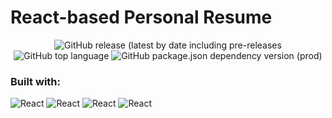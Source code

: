 # React-based Personal Resume

<div align="center">

<img alt="GitHub release (latest by date including pre-releases" src="https://img.shields.io/github/v/release/lopes-gustavo/personal-resume?include_prereleases">

<img alt="GitHub top language" src="https://img.shields.io/github/languages/top/lopes-gustavo/personal-resume?style=flat">

<img alt="GitHub package.json dependency version (prod)" src="https://img.shields.io/github/package-json/dependency-version/lopes-gustavo/personal-resume/react?style=flat">

</div>

### Built with:
<img alt="React" src="https://img.shields.io/badge/-React-brightgreen">
<img alt="React" src="https://img.shields.io/badge/-Next.js-brightgreen">
<img alt="React" src="https://img.shields.io/badge/-Typescript-brightgreen">
<img alt="React" src="https://img.shields.io/badge/-Tailwind-brightgreen">
